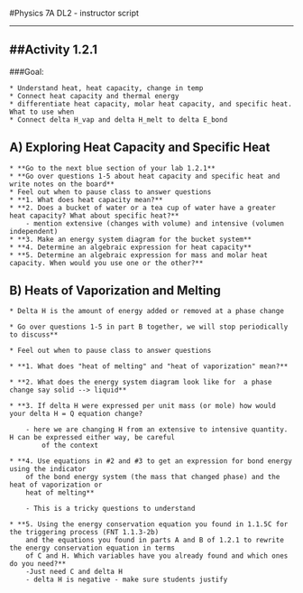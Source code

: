 #Physics 7A DL2 - instructor script

-----------------------
##Activity 1.2.1
-----------------------

###Goal:

	* Understand heat, heat capacity, change in temp
	* Connect heat capacity and thermal energy
	* differentiate heat capacity, molar heat capacity, and specific heat. What to use when
	* Connect delta H_vap and delta H_melt to delta E_bond


## A) Exploring Heat Capacity and Specific Heat
	* **Go to the next blue section of your lab 1.2.1**
	* **Go over questions 1-5 about heat capacity and specific heat and write notes on the board**
	* Feel out when to pause class to answer questions
	* **1. What does heat capacity mean?**
	* **2. Does a bucket of water or a tea cup of water have a greater heat capacity? What about specific heat?**
		- mention extensive (changes with volume) and intensive (volumen independent)
	* **3. Make an energy system diagram for the bucket system**
	* **4. Determine an algebraic expression for heat capacity**
	* **5. Determine an algebraic expression for mass and molar heat capacity. When would you use one or the other?**

## B) Heats of Vaporization and Melting

	* Delta H is the amount of energy added or removed at a phase change

	* Go over questions 1-5 in part B together, we will stop periodically to discuss**

	* Feel out when to pause class to answer questions

	* **1. What does "heat of melting" and "heat of vaporization" mean?**

	* **2. What does the energy system diagram look like for  a phase change say solid --> liquid**

	* **3. If delta H were expressed per unit mass (or mole) how would your delta H = Q equation change?

		- here we are changing H from an extensive to intensive quantity. H can be expressed either way, be careful
			of the context

	* **4. Use equations in #2 and #3 to get an expression for bond energy using the indicator
		of the bond energy system (the mass that changed phase) and the heat of vaporization or
		heat of melting**

		- This is a tricky questions to understand

	* **5. Using the energy conservation equation you found in 1.1.5C for the triggering process (FNT 1.1.3-2b)
		and the equations you found in parts A and B of 1.2.1 to rewrite the energy conservation equation in terms
		of C and H. Which variables have you already found and which ones do you need?**
		-Just need C and delta H
		- delta H is negative - make sure students justify